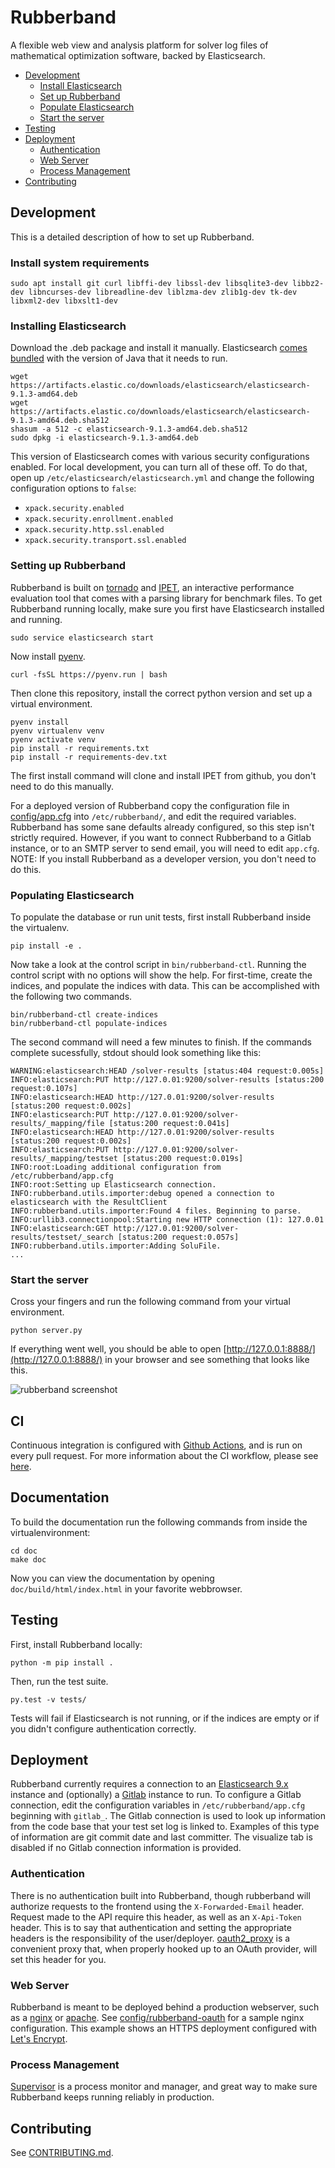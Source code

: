 # Rubberband

A flexible web view and analysis platform for solver log files of mathematical optimization software, backed by Elasticsearch.

- [Development](#development)
  - [Install Elasticsearch](#install-elasticsearch)
  - [Set up Rubberband](#set-up-rubberband)
  - [Populate Elasticsearch](#populate-elasticsearch)
  - [Start the server](#start-the-server)
- [Testing](#testing)
- [Deployment](#deployment)
  - [Authentication](#authentication)
  - [Web Server](#web-server)
  - [Process Management](#process-management)
- [Contributing](#contributing)

## Development

This is a detailed description of how to set up Rubberband.

### Install system requirements

```
sudo apt install git curl libffi-dev libssl-dev libsqlite3-dev libbz2-dev libncurses-dev libreadline-dev liblzma-dev zlib1g-dev tk-dev libxml2-dev libxslt1-dev
```

### Installing Elasticsearch

Download the .deb package and install it manually. Elasticsearch [comes bundled](https://www.elastic.co/docs/deploy-manage/deploy/self-managed/installing-elasticsearch#jvm-version) with the version of Java that it needs to run.

```
wget https://artifacts.elastic.co/downloads/elasticsearch/elasticsearch-9.1.3-amd64.deb
wget https://artifacts.elastic.co/downloads/elasticsearch/elasticsearch-9.1.3-amd64.deb.sha512
shasum -a 512 -c elasticsearch-9.1.3-amd64.deb.sha512
sudo dpkg -i elasticsearch-9.1.3-amd64.deb
```

This version of Elasticsearch comes with various security configurations enabled. For local development, you can turn all of these off. To do that, open up `/etc/elasticsearch/elasticsearch.yml` and change the following configuration options to `false`:
 - `xpack.security.enabled`
 - `xpack.security.enrollment.enabled`
 - `xpack.security.http.ssl.enabled`
 - `xpack.security.transport.ssl.enabled`

### Setting up Rubberband

Rubberband is built on [tornado](http://www.tornadoweb.org/en/stable/) and [IPET](https://github.com/stephenjmaher/ipet/tree/remove-gui), an interactive performance evaluation tool that comes with a parsing library for benchmark files. To get Rubberband running locally, make sure you first have Elasticsearch installed and running.

```
sudo service elasticsearch start
```

Now install [pyenv](https://github.com/pyenv/pyenv).

```
curl -fsSL https://pyenv.run | bash
```

Then clone this repository, install the correct python version and set up a virtual environment.

```
pyenv install
pyenv virtualenv venv
pyenv activate venv
pip install -r requirements.txt
pip install -r requirements-dev.txt
```

The first install command will clone and install IPET from github, you don't need to do this manually.

For a deployed version of Rubberband copy the configuration file in [config/app.cfg](config/app.cfg) into `/etc/rubberband/`, and edit the required variables. Rubberband has some sane defaults already configured, so this step isn't strictly required. However, if you want to connect Rubberband to a Gitlab instance, or to an SMTP server to send email, you will need to edit `app.cfg`.
NOTE: If you install Rubberband as a developer version, you don't need to do this.

### Populating Elasticsearch

To populate the database or run unit tests, first install Rubberband inside the virtualenv.

```
pip install -e .
```

Now take a look at the control script in `bin/rubberband-ctl`. Running the control script with no options will show the help. For first-time, create the indices, and populate the indices with data. This can be accomplished with the following two commands.

```
bin/rubberband-ctl create-indices
bin/rubberband-ctl populate-indices
```

The second command will need a few minutes to finish. If the commands complete sucessfully, stdout should look something like this:

```
WARNING:elasticsearch:HEAD /solver-results [status:404 request:0.005s]
INFO:elasticsearch:PUT http://127.0.01:9200/solver-results [status:200 request:0.107s]
INFO:elasticsearch:HEAD http://127.0.01:9200/solver-results [status:200 request:0.002s]
INFO:elasticsearch:PUT http://127.0.01:9200/solver-results/_mapping/file [status:200 request:0.041s]
INFO:elasticsearch:HEAD http://127.0.01:9200/solver-results [status:200 request:0.002s]
INFO:elasticsearch:PUT http://127.0.01:9200/solver-results/_mapping/testset [status:200 request:0.019s]
INFO:root:Loading additional configuration from /etc/rubberband/app.cfg
INFO:root:Setting up Elasticsearch connection.
INFO:rubberband.utils.importer:debug opened a connection to elasticsearch with the ResultClient
INFO:rubberband.utils.importer:Found 4 files. Beginning to parse.
INFO:urllib3.connectionpool:Starting new HTTP connection (1): 127.0.01
INFO:elasticsearch:GET http://127.0.01:9200/solver-results/testset/_search [status:200 request:0.057s]
INFO:rubberband.utils.importer:Adding SoluFile.
...
```

### Start the server

Cross your fingers and run the following command from your virtual environment.

```
python server.py
```

If everything went well, you should be able to open [http://127.0.0.1:8888/](http://127.0.0.1:8888/) in your browser and see something that looks like this.

![rubberband screenshot](https://raw.githubusercontent.com/xmunoz/rubberband/master/rubberband-screenshot.png)

## CI

Continuous integration is configured with [Github Actions](https://github.com/features/actions), and is run on every pull request. For more information about the CI workflow, please see [here](./.github/workflows/ci.yaml).

## Documentation

To build the documentation run the following commands from inside the virtualenvironment:

```
cd doc
make doc
```

Now you can view the documentation by opening `doc/build/html/index.html` in your favorite webbrowser.

## Testing

First, install Rubberband locally:

```
python -m pip install .
```

Then, run the test suite.

```
py.test -v tests/
```

Tests will fail if Elasticsearch is not running, or if the indices are empty or if you didn't configure authentication correctly.

## Deployment

Rubberband currently requires a connection to an [Elasticsearch 9.x](https://www.elastic.co/docs/solutions/search/get-started) instance and (optionally) a [Gitlab](https://about.gitlab.com/) instance to run. To configure a Gitlab connection, edit the configuration variables in `/etc/rubberband/app.cfg` beginning with `gitlab_`. The Gitlab connection is used to look up information from the code base that your test set log is linked to. Examples of this type of information are git commit date and last committer. The visualize tab is disabled if no Gitlab connection information is provided.

### Authentication

There is no authentication built into Rubberband, though rubberband will authorize requests to the frontend using the `X-Forwarded-Email` header. Request made to the API require this header, as well as an `X-Api-Token` header. This is to say that authentication and setting the appropriate headers is the responsibility of the user/deployer. [oauth2_proxy](https://github.com/bitly/oauth2_proxy) is a convenient proxy that, when properly hooked up to an OAuth provider, will set this header for you.

### Web Server

Rubberband is meant to be deployed behind a production webserver, such as a [nginx](https://www.nginx.com/) or [apache](https://httpd.apache.org/). See [config/rubberband-oauth](config/rubberband-oauth) for a sample nginx configuration. This example shows an HTTPS deployment configured with [Let's Encrypt](and://letsencrypt.org/).

### Process Management

[Supervisor](http://supervisord.org/) is a process monitor and manager, and great way to make sure Rubberband keeps running reliably in production.

## Contributing

See [CONTRIBUTING.md](CONTRIBUTING.md).
